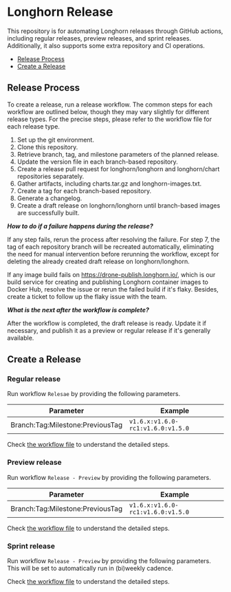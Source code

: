 # Longhorn Release

This repository is for automating Longhorn releases through GitHub actions, including regular releases, preview releases, and sprint releases.
Additionally, it also supports some extra repository and CI operations.

* [Release Process](#release-process)
* [Create a Release](#create-a-release)

## Release Process

To create a release, run a release workflow. The common steps for each workflow are outlined below, though they may vary slightly for different release types.
For the precise steps, please refer to the workflow file for each release type.

1. Set up the git environment.
2. Clone this repository.
3. Retrieve branch, tag, and milestone parameters of the planned release.
4. Update the version file in each branch-based repository.
5. Create a release pull request for longhorn/longhorn and longhorn/chart repositories separately.
6. Gather artifacts, including charts.tar.gz and longhorn-images.txt.
7. Create a tag for each branch-based repository.
8. Generate a changelog.
9. Create a draft release on longhorn/longhorn until branch-based images are successfully built.

*__How to do if a failure happens during the release?__*

If any step fails, rerun the process after resolving the failure.
For step 7, the tag of each repository branch will be recreated automatically,
eliminating the need for manual intervention before rerunning the workflow, except for deleting the already created draft release on longhorn/longhorn.

If any image build fails on https://drone-publish.longhorn.io/,
which is our build service for creating and publishing Longhorn container images to Docker Hub, resolve the issue or rerun the failed build if it's flaky.
Besides, create a ticket to follow up the flaky issue with the team.

*__What is the next after the workflow is complete?__*

After the workflow is completed, the draft release is ready. Update it if necessary, and publish it as a preview or regular release if it's generally available.

## Create a Release

### Regular release

Run workflow `Relesae` by providing the following parameters.

| Parameter                         | Example                           |
| --------------------------------- | --------------------------------- |
| Branch:Tag:Milestone:PreviousTag  | `v1.6.x:v1.6.0-rc1:v1.6.0:v1.5.0` |

Check [the workflow file](.github/workflows/release.yml) to understand the detailed steps.

### Preview release

Run workflow `Release - Preview` by providing the following parameters.

| Parameter                         | Example                           |
| --------------------------------- | --------------------------------- |
| Branch:Tag:Milestone:PreviousTag  | `v1.6.x:v1.6.0-rc1:v1.6.0:v1.5.0` |

Check [the workflow file](.github/workflows/release-preview.yml) to understand the detailed steps.

### Sprint release

Run workflow `Release - Preview` by providing the following parameters. This will be set to automatically run in (bi)weekly cadence.

Check [the workflow file](.github/workflows/release-sprint.yml) to understand the detailed steps.
